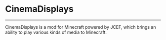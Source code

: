 # CinemaDisplays 
---
CinemaDisplays is a mod for Minecraft powered by JCEF, which brings an ability to play various kinds of media to Minecraft.
